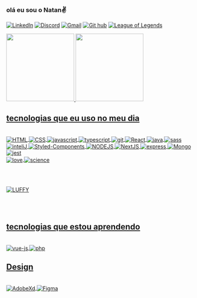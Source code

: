 
### olá eu sou o Natan✌️



[![Linkedln](	https://img.shields.io/badge/LinkedIn-0077B5?style=for-the-badge&logo=linkedin&logoColor=white)](https://www.linkedin.com/in/natan-silva-314b7218a/)
[![Discord](https://img.shields.io/badge/Discord-7289DA?style=for-the-badge&logo=discord&logoColor=white)](https://discord.com/channels/@NTN#8492)
[![Gmail](	https://img.shields.io/badge/Gmail-D14836?style=for-the-badge&logo=gmail&logoColor=white)](https://mail.google.com/mail/natanalmeida040@gmail.com)
[![Git hub](https://img.shields.io/badge/GitHub-100000?style=for-the-badge&logo=github&logoColor=white)](https://github.com/NTN1789 )
 [![League of Legends](https://img.shields.io/badge/Riot_Games-D32936?style=for-the-badge&logo=riot-games&logoColor=white)](JACKYLOVE)



<div>
<a href="https://github.com/NTN1789">
<img height="180em" src="https://github-readme-stats.vercel.app/api/top-langs/?username=NTN1789&layout=compact&langs_count=7&theme=dracula" />
<img height="180em" src="https://github-readme-stats.vercel.app/api?username=NTN1789&show_icons=true&theme=dracula&include_all_commits=true&count_private=true" />
</div>







## tecnologias  que eu uso no meu dia 

<div style="displa: "inline_block></br> 

 <img align= "center"  alt="HTML" src="https://img.shields.io/badge/HTML5-E34F26?style=for-the-badge&logo=html5&logoColor=white" />
 <img align= "center"  alt="CSS"  src= "https://img.shields.io/badge/CSS3-1572B6?style=for-the-badge&logo=css3&logoColor=white"   />
<img align= "center"  alt="javascript"  src= "https://img.shields.io/badge/JavaScript-F7DF1E?style=for-the-badge&logo=javascript&logoColor=black " /> 
   <img align="center"   alt="typescript" src="https://img.shields.io/badge/TypeScript-007ACC?style=for-the-badge&logo=typescript&logoColor=white" />
<img align= "center"  alt="git"  src= "https://img.shields.io/badge/GIT-E44C30?style=for-the-badge&logo=git&logoColor=white" />
 <img align= "center" alt="React" src= "https://img.shields.io/badge/React-20232A?style=for-the-badge&logo=react&logoColor=61DAFB" />

<img align= "center"  alt="java"  src="https://img.shields.io/badge/Java-ED8B00?style=for-the-badge&logo=openjdk&logoColor=white" />
<img  align="center" alt="sass" src="https://img.shields.io/badge/Sass-CC6699?style=for-the-badge&logo=sass&logoColor=white" />
 <img align= "center"  alt="inteliJ"  src="https://img.shields.io/badge/IntelliJ_IDEA-000000.svg?style=for-the-badge&logo=intellij-idea&logoColor=white" />
 
 <img align= "center" alt="Styled-Components" src="https://img.shields.io/badge/styled--components-DB7093?style=for-the-badge&logo=styled-components&logoColor=white "/>
  <img align= "center" alt="NODEJS" src="https://img.shields.io/badge/Node.js-43853D?style=for-the-badge&logo=node.js&logoColor=white" />

 
  <img align= "center" alt="NextJS" src="https://img.shields.io/badge/next.js-000000?style=for-the-badge&logo=nextdotjs&logoColor=white" />
 <img align="center" alt="express" src="https://img.shields.io/badge/Express.js-404D59?style=for-the-badge" />
  <img align="center" alt="Mongo" src="https://img.shields.io/badge/MongoDB-4EA94B?style=for-the-badge&logo=mongodb&logoColor=white" />
 <img align="center" alt= "jest" src="https://img.shields.io/badge/Jest-323330?style=for-the-badge&logo=Jest&logoColor=white" />
  
  
 <br>

 <img align= "center"  alt="love" src="http://ForTheBadge.com/images/badges/built-with-love.svg" />
 <img align= "center"  alt="science" src="http://ForTheBadge.com/images/badges/built-with-science.svg" />

 <br><br>
 
 <img align= "center" alt="LUFFY" src="https://onepieceex.net/wp-content/uploads/2023/05/ezgif.com-gif-maker-5.gif" />
         
</div>

<br><br>

## tecnologias  que estou aprendendo 


<div style="display: "inline-block >
 
 <br>
 
  
    
 <img align="center" alt="vue-js" src= "https://img.shields.io/badge/Vue.js-35495E?style=for-the-badge&logo=vue.js&logoColor=4FC08D " />

 <img align= "center"  alt="php"  src= "https://img.shields.io/badge/PHP-777BB4?style=for-the-badge&logo=php&logoColor=white " />
 



 

 
    




  </div>
  
  ## Design
  
  
  <div style="display: "inline-block > <br>
  
  <img align="center" alt="AdobeXd" src="https://img.shields.io/badge/Adobe%20XD-470137?style=for-the-badge&logo=Adobe%20XD&logoColor=#FF61F6 " />
  <img align="center" alt="Figma" src="https://img.shields.io/badge/Figma-F24E1E?style=for-the-badge&logo=figma&logoColor=white " />

   

   </div>



 
 

 



  
